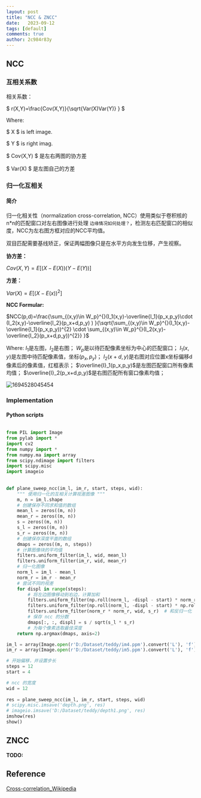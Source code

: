 ```yaml
---
layout: post
title: "NCC & ZNCC"
date:   2023-09-12
tags: [default]
comments: true
author: 2c984r83y
---
```

## NCC

### 互相关系数

相关系数：

$ r(X,Y)=\frac{Cov(X,Y)}{\sqrt{Var(X)Var(Y)} } $

Where:

$ X $ is left image.

$ Y $ is right imag.

$ Cov(X,Y) $ 是左右两图的协方差

$ Var(X) $ 是左图自己的方差

### 归一化互相关

#### 简介

归一化相关性（normalization cross-correlation, NCC）使用类似于卷积核的n*n的匹配窗口对左右图像进行处理 `边缘情况如何处理？`，检测左右匹配窗口的相似度，NCC为左右图方框对应的NCC平均值。

双目匹配需要基线矫正，保证两幅图像只是在水平方向发生位移，产生视察。

**协方差：**

$Cov(X,Y)=E[(X-E(X))(Y-E(Y))]$

**方差：**

$Var(X)=E[(X-E(x))^{2}]$

**NCC Formular:**  

$NCC(p,d)=\frac{\sum_{(x,y)\in W_p}^{}(I_1(x,y)-\overline{I_1}(p_x,p_y)\cdot (I_2(x,y)-\overline{I_2}(p_x+d,p_y) ) }{\sqrt{\sum_{(x,y)\in W_p}^{}(I_1(x,y)-\overline{I_1}(p_x,p_y))^{2} \cdot \sum_{(x,y)\in W_p}^{}(I_2(x,y)-\overline{I_2}(p_x+d,p_y))^{2}} }$


Where:
$I_1$是左图，$I_2$是右图；
$W_p$是以待匹配像素坐标为中心的匹配窗口；
$I_1(x,y)$是左图中待匹配像素值，坐标$(p_x,p_y)$；
$I_2(x+d,y)$是右图对应位置x坐标偏移d像素后的像素值，红框表示；
$\overline{I}_1(p_x,p_y)$是左图匹配窗口所有像素均值；
$\overline{I}_2(p_x+d,p_y)$是右图匹配所有窗口像素均值；

![1694528045454](https://github.com/2c984r83y/2c984r83y.github.io/blob/main/_posts/image/2023-09-12-ZNCC/1694528045454.png?raw=true "NCC计算示意图")

### Implementation

#### Python scripts

```python

from PIL import Image
from pylab import *
import cv2
from numpy import *
from numpy.ma import array
from scipy.ndimage import filters
import scipy.misc
import imageio
 
 
def plane_sweep_ncc(im_l, im_r, start, steps, wid):
    """ 使用归一化的互相关计算视差图像 """
    m, n = im_l.shape
    # 创建保存不同求和值的数组
    mean_l = zeros((m, n))
    mean_r = zeros((m, n))
    s = zeros((m, n))
    s_l = zeros((m, n))
    s_r = zeros((m, n))
    # 创建保存深度平面的数组
    dmaps = zeros((m, n, steps))
    # 计算图像块的平均值
    filters.uniform_filter(im_l, wid, mean_l)
    filters.uniform_filter(im_r, wid, mean_r)
    # 归一化图像
    norm_l = im_l - mean_l
    norm_r = im_r - mean_r
    # 尝试不同的视差
    for displ in range(steps):
        # 将左边图像移动到右边，计算加和
        filters.uniform_filter(np.roll(norm_l, -displ - start) * norm_r, wid, s)  # 和归一化
        filters.uniform_filter(np.roll(norm_l, -displ - start) * np.roll(norm_l, -displ - start), wid, s_l)
        filters.uniform_filter(norm_r * norm_r, wid, s_r)  # 和反归一化
        # 保存 ncc 的分数
        dmaps[:, :, displ] = s / sqrt(s_l * s_r)
        # 为每个像素选取最佳深度
    return np.argmax(dmaps, axis=2)

im_l = array(Image.open(r'D:/Dataset/teddy/im4.ppm').convert('L'), 'f')
im_r = array(Image.open(r'D:/Dataset/teddy/im5.ppm').convert('L'), 'f')

# 开始偏移，并设置步长
steps = 12
start = 4

# ncc 的宽度
wid = 12
 
res = plane_sweep_ncc(im_l, im_r, start, steps, wid)
# scipy.misc.imsave('depth.png', res)
# imageio.imsave('D:/Dataset/teddy/depth1.png', res)
imshow(res)
show()
```

## ZNCC

**TODO:**

## Reference

[Cross-correlation_Wikipedia](https://en.wikipedia.org/wiki/Cross-correlation)
